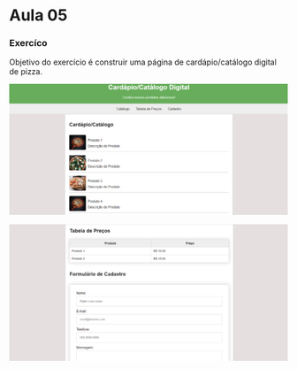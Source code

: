 # Aula 05

### Exercíco

Objetivo do exercício é construir uma página de cardápio/catálogo digital de pizza.

![Alt text](image.png)

![Alt text](image-1.png)
